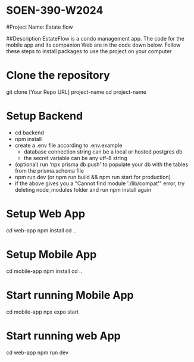 # SOEN-390-W2024

#Project Name: Estate flow

##Description
EstateFlow is a condo management app. The code for the mobile app and its companion Web are in the code down below. Follow these steps to install packages to use the project on your computer

# Clone the repository

git clone [Your Repo URL] project-name
cd project-name

# Setup Backend

- cd backend
- npm install
- create a .env file according to .env.example
  - database connection string can be a local or hosted postgres db
  - the secret variable can be any utf-8 string
- (optional) run 'npx prisma db push' to populate your db with the tables from the prisma.schema file
- npm run dev (or npm run build && npm run start for production)
- if the above gives you a "Cannot find module './lib/compat'" error, try deleting node_modules folder and run npm install again

# Setup Web App

cd web-app
npm install
cd ..

# Setup Mobile App

cd mobile-app
npm install
cd ..

# Start running Mobile App

cd mobile-app
npx expo start

# Start running web App

cd web-app
npm run dev

